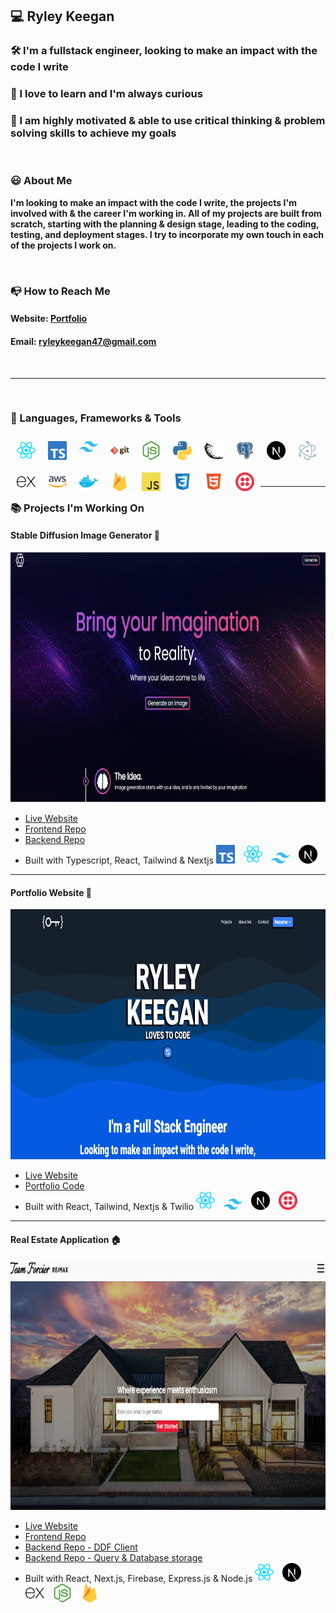 ## 💻 Ryley Keegan

### 🛠️ I'm a fullstack engineer, looking to make an impact with the code I write
### 🧠 I love to learn and I'm always curious
### 💪 I am highly motivated & able to use critical thinking & problem solving skills to achieve my goals

<br />

### 😃 About Me
**I'm looking to make an impact with the code I write, the projects I'm involved with & the career I'm working in. All of my projects are built from scratch, starting with the planning & design stage, leading to the coding, testing, and deployment stages. I try to incorporate my own touch in each of the projects I work on.**

<br />

### 📭 How to Reach Me
#### Website: [Portfolio](https://www.ryleykeegan.dev)
#### Email: [ryleykeegan47@gmail.com](mailto:ryleykeegan47@gmail.com)

<br />

---

<br />

### 🧰 Languages, Frameworks & Tools

<img align="left" alt="React JS" width="30px" style="padding:10px;" src="https://github.com/47Key/portfolio_photos/blob/master/language-icons/reactjs.svg"/>

<img align="left" alt="Typescript" width="30px" style="padding:10px;" src="https://github.com/47Key/portfolio_photos/blob/master/language-icons/typescript.svg"/>

<img align="left" alt="Tailwind CSS" width="30px" style="padding:10px;" src="https://github.com/47Key/portfolio_photos/blob/master/language-icons/tailwindcss.svg"/>

<img align="left" alt="Git" width="30px" style="padding:10px;" src="https://github.com/47Key/portfolio_photos/blob/master/language-icons/git.svg"/>

<img align="left" alt="Node JS" width="30px" style="padding:10px;" src="https://github.com/47Key/portfolio_photos/blob/master/language-icons/nodejs.svg"/>

<img align="left" alt="Python" width="30px" style="padding:10px;" src="https://github.com/47Key/portfolio_photos/blob/master/language-icons/python.svg"/>

<img align="left" alt="Flask" width="30px" style="padding:10px;" src="https://github.com/47Key/portfolio_photos/blob/master/language-icons/flask.svg"/>

<img align="left" alt="PostgreSQL" width="30px" style="padding:10px;" src="https://github.com/47Key/portfolio_photos/blob/master/language-icons/postgres.svg"/>

<img align="left" alt="Next JS" width="30px" style="padding:10px;" src="https://github.com/47Key/portfolio_photos/blob/master/language-icons/nextjs.svg"/>

<img align="left" alt="Electron JS" width="30px" style="padding:10px;" src="https://github.com/47Key/portfolio_photos/blob/master/language-icons/electronjs.svg"/>

<img align="left" alt="Express JS" width="30px" style="padding:10px;" src="https://github.com/47Key/portfolio_photos/blob/master/language-icons/express.svg"/>

<img align="left" alt="Amazon Web Services" width="30px" style="padding:10px;" src="https://github.com/47Key/portfolio_photos/blob/master/language-icons/aws.svg"/>

<img align="left" alt="Docker" width="30px" style="padding:10px;" src="https://github.com/47Key/portfolio_photos/blob/master/language-icons/docker.svg"/>

<img align="left" alt="Firebase" width="30px" style="padding:10px;" src="https://github.com/47Key/portfolio_photos/blob/master/language-icons/firebase.svg"/>

<img align="left" alt="Javascript" width="30px" style="padding:10px;" src="https://github.com/47Key/portfolio_photos/blob/master/language-icons/js.svg"/>

<img align="left" alt="CSS" width="30px" style="padding:10px;" src="https://github.com/47Key/portfolio_photos/blob/master/language-icons/css.svg"/>

<img align="left" alt="HTML" width="30px" style="padding:10px;" src="https://github.com/47Key/portfolio_photos/blob/master/language-icons/html.svg"/>

<img align="left" alt="Twilio" width="30px" style="padding:10px;" src="https://github.com/47Key/portfolio_photos/blob/master/language-icons/twilio.svg"/>

<br />
<br />
<br />
<br />

---

### 📚 Projects I'm Working On

#### Stable Diffusion Image Generator 🤖 
<img alt="Stable Diffusion AI Image Generator" width="1000px" height="400px" src="https://raw.githubusercontent.com/47Key/portfolio_photos/master/stable-diffusion/stable-diffusion1.png" />

* [Live Website](https://www.keyai.ca)
* [Frontend Repo](https://github.com/47KeyAI_Image_Generator)
* [Backend Repo](https://github.com/47Key/stable-diffusion_api-docker)
* Built with Typescript, React, Tailwind & Nextjs
<img alt="Typescript" width="30px" style="padding-right:10px;" src="https://github.com/47Key/portfolio_photos/blob/master/language-icons/typescript.svg"/> <img alt="React JS" width="30px" style="padding-right:10px;" src="https://github.com/47Key/portfolio_photos/blob/master/language-icons/reactjs.svg"/> <img alt="Tailwind CSS" width="30px" style="padding-right:10px;" src="https://github.com/47Key/portfolio_photos/blob/master/language-icons/tailwindcss.svg"/> <img alt="Next JS" width="30px" style="padding-right:10px;" src="https://github.com/47Key/portfolio_photos/blob/master/language-icons/nextjs.svg"/>


---

#### Portfolio Website 📘 
<img alt ="Ryley Keegan's Portfolio Website" height="400px" width="1000px" src="https://raw.githubusercontent.com/47Key/portfolio_photos/master/portfolio/portfolio.png"/>

* [Live Website](https://www.ryleykeegan.dev)
* [Portfolio Code](https://github.com/47Key/Portfolio_Website)
* Built with React, Tailwind, Nextjs & Twilio
<img alt="React JS" width="30px" style="padding-right:10px;" src="https://github.com/47Key/portfolio_photos/blob/master/language-icons/reactjs.svg"/> <img alt="Tailwind CSS" width="30px" style="padding-right:10px;" src="https://github.com/47Key/portfolio_photos/blob/master/language-icons/tailwindcss.svg"/> <img alt="Next JS" width="30px" style="padding-right:10px;" src="https://github.com/47Key/portfolio_photos/blob/master/language-icons/nextjs.svg"/> <img alt="Typescript" width="30px" style="padding-right:10px;" src="https://github.com/47Key/portfolio_photos/blob/master/language-icons/twilio.svg"/>



---


#### Real Estate Application 🏠 
<img alt="Real Estate Application" width="1000px" height="400px" src="https://github.com/47Key/portfolio_photos/blob/master/team-forcier/team-forcier1.png" />

* [Live Website](https://team-forcier.vercel.app/)
* [Frontend Repo](https://github.com/47Keyteam_forcier)
* [Backend Repo - DDF Client](https://githubcom/47Key/ddf_client_cloudfunctiontree/master/functions)
* [Backend Repo - Query & Database storage](https://github.com/47Key/fetch_post_ddf)
* Built with React, Next.js, Firebase, Express.js & Node.js
<img alt="React JS" width="30px" style="padding-right:10px;" src="https://github.com/47Key/portfolio_photos/blob/master/language-icons/reactjs.svg"/> <img alt="Next JS" width="30px" style="padding-right:10px;" src="https://github.com/47Key/portfolio_photos/blob/master/language-icons/nextjs.svg"/> <img alt="Express JS" width="30px" style="padding-right:10px;" src="https://github.com/47Key/portfolio_photos/blob/master/language-icons/express.svg"/> <img alt="Node JS" width="30px" style="padding-right:10px;" src="https://github.com/47Key/portfolio_photos/blob/master/language-icons/nodejs.svg"/> <img alt="Firebase JS" width="30px" style="padding-right:10px;" src="https://github.com/47Key/portfolio_photos/blob/master/language-icons/firebase.svg"/>

